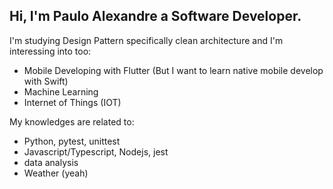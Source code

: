 

## Hi, I'm Paulo Alexandre a Software Developer.

I'm studying Design Pattern specifically clean architecture and I'm interessing into too:
- Mobile Developing with Flutter (But I want to learn native mobile develop with Swift)
- Machine Learning
- Internet of Things (IOT)


My  knowledges are related to:
- Python, pytest, unittest
- Javascript/Typescript, Nodejs, jest
- data analysis 
- Weather (yeah)

